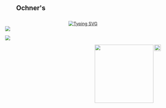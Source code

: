 ## ⠀⠀ Ochner's

 

  
  
 




 

##






<div align="center">
<a href="https://git.io/typing-svg"><img src="https://readme-typing-svg.demolab.com?font=Handjet&weight=700&size=50&pause=1000&color=ff3a94&center=true&vCenter=true&width=435&lines=Heyy+everyone!!;" alt="Typing SVG" /></a>
</div>


<img src="https://github-readme-activity-graph.vercel.app/graph?username=anyocher&bg_color=1717171&color=9299e7&line=630c92&point=FFD700&area=true&hide_border=true">


<a href="https://www.instagram.com/anyochner/" target="_blank"><img src="https://img.shields.io/badge/-Instagram-%23E4405F?style=for-the-badge&logo=instagram&logoColor=white" target="_blank"></a>



 
<a href="https://twitter.com/ochneranyy">
  <img align="right" alt="Anurag Hazra | Twitter" width="21px" src="https://raw.githubusercontent.com/anuraghazra/anuraghazra/master/assets/twitter.svg" />
</a>



 





 <img height="190" align="right" src="https://img1.picmix.com/output/stamp/normal/7/2/8/9/2349827_cffbe.png">
 
##




